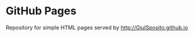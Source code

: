GitHub Pages
==================

Repository for simple HTML pages served by http://GiulSposito.github.io

